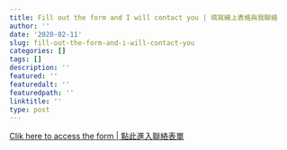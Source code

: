 ```yaml
---
title: Fill out the form and I will contact you | 填寫線上表格與我聯絡
author: ''
date: '2020-02-11'
slug: fill-out-the-form-and-i-will-contact-you
categories: []
tags: []
description: ''
featured: ''
featuredalt: ''
featuredpath: ''
linktitle: ''
type: post
---
```

[Clik here to access the form | 點此進入聯絡表單](https://forms.gle/uFH5tDpnkgwr1voT8)